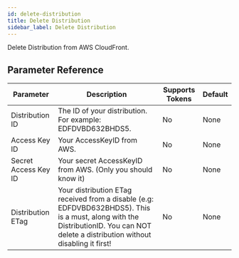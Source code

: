 ```yaml
---
id: delete-distribution
title: Delete Distribution
sidebar_label: Delete Distribution
---
```



Delete Distribution from AWS CloudFront.

## Parameter Reference
| Parameter | Description | Supports Tokens | Default |
| -- | -- | -- | -- |
| Distribution ID | The ID of your distribution. For example: EDFDVBD632BHDS5. | No | None |
| Access Key ID | Your AccessKeyID from AWS. | No | None |
| Secret Access Key ID | Your secret AccessKeyID from AWS. (Only you should know it) | No | None |
| Distribution ETag | Your distribution ETag received from a disable (e.g: EDFDVBD632BHDS5). This is a must, along with the DistributionID. You can NOT delete a distribution without disabling it first! | No | None |

